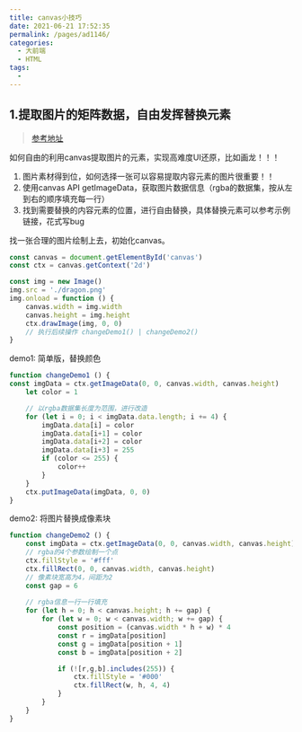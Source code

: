 ```yaml
---
title: canvas小技巧
date: 2021-06-21 17:52:35
permalink: /pages/ad1146/
categories:
  - 大前端
  - HTML
tags:
  - 
---
```


## 1.提取图片的矩阵数据，自由发挥替换元素

> [参考地址]('https://juejin.cn/post/6963476650356916254?utm_source=gold_browser_extension')

如何自由的利用canvas提取图片的元素，实现高难度UI还原，比如画龙！！！

1. 图片素材得到位，如何选择一张可以容易提取内容元素的图片很重要！！
2. 使用canvas API getImageData，获取图片数据信息（rgba的数据集，按从左到右的顺序填充每一行）
3. 找到需要替换的内容元素的位置，进行自由替换，具体替换元素可以参考示例链接，花式写bug

找一张合理的图片绘制上去，初始化canvas。

```js
const canvas = document.getElementById('canvas')
const ctx = canvas.getContext('2d')

const img = new Image()
img.src = './dragon.png'
img.onload = function () {
    canvas.width = img.width
    canvas.height = img.height
    ctx.drawImage(img, 0, 0)
    // 执行后续操作 changeDemo1() | changeDemo2()
}
```

demo1: 简单版，替换颜色

```js
function changeDemo1 () {
const imgData = ctx.getImageData(0, 0, canvas.width, canvas.height)
    let color = 1

    // 以rgba数据集长度为范围，进行改造
    for (let i = 0; i < imgData.data.length; i += 4) {
        imgData.data[i] = color
        imgData.data[i+1] = color
        imgData.data[i+2] = color
        imgData.data[i+3] = 255
        if (color <= 255) {
            color++
        }
    }
    ctx.putImageData(imgData, 0, 0)
}
```
demo2: 将图片替换成像素块

```js
function changeDemo2 () {
    const imgData = ctx.getImageData(0, 0, canvas.width, canvas.height).data
    // rgba的4个参数绘制一个点
    ctx.fillStyle = '#fff'
    ctx.fillRect(0, 0, canvas.width, canvas.height)
    // 像素块宽高为4，间距为2
    const gap = 6
    
    // rgba信息一行一行填充
    for (let h = 0; h < canvas.height; h += gap) {
        for (let w = 0; w < canvas.width; w += gap) {
            const position = (canvas.width * h + w) * 4
            const r = imgData[position]
            const g = imgData[position + 1]
            const b = imgData[position + 2]

            if (![r,g,b].includes(255)) {
                ctx.fillStyle = '#000'
                ctx.fillRect(w, h, 4, 4)
            }
        }
    }
}
```
